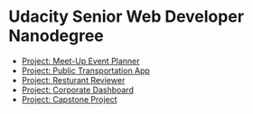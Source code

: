 # Udacity Senior Web Developer Nanodegree

* [Project: Meet-Up Event Planner]()
* [Project: Public Transportation App]()
* [Project: Resturant Reviewer]()
* [Project: Corporate Dashboard]()
* [Project: Capstone Project]()
